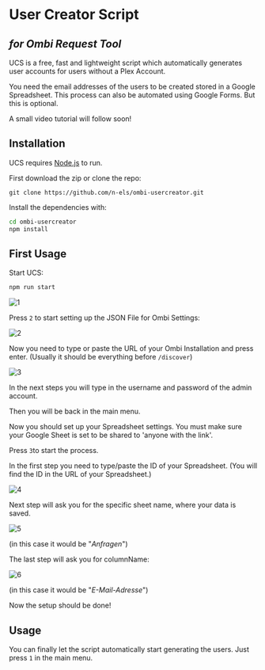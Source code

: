 
# User Creator Script
## _for Ombi Request Tool_

UCS is a free, fast and lightweight script which automatically
generates user accounts for users without a Plex Account.

You need the email addresses of the users to be created
stored in a Google Spreadsheet.
This process can also be automated using Google Forms. But this is optional.

A small video tutorial will follow soon!

## Installation

UCS requires [Node.js](https://nodejs.org/) to run.

First download the zip or clone the repo:

```
git clone https://github.com/n-els/ombi-usercreator.git
```

Install the dependencies with:

```sh
cd ombi-usercreator
npm install
```

## First Usage

Start UCS:

```sh
npm run start
```
![1](https://user-images.githubusercontent.com/78740982/154693138-04e81c24-8bb5-4af0-9e6f-fd4e8bc56249.jpg)

Press `2` to start setting up the JSON File for Ombi Settings:

![2](https://user-images.githubusercontent.com/78740982/154693238-56626990-40d1-4a3a-90af-957263ddd6ad.jpg)

Now you need to type or paste the URL of your Ombi Installation
and press enter. (Usually it should be everything before `/discover`)

![3](https://user-images.githubusercontent.com/78740982/154693396-7f89a7af-f100-4fe8-a8d9-2af94190a4a0.jpg)

In the next steps you  will type in the
username and password of the admin account.

Then you will be back in the main menu.

Now you should set up your Spreadsheet settings.
You must make sure your Google Sheet is set to be shared to 'anyone with the link'.

Press `3`to start the process.

In the first step you need to type/paste the ID of your Spreadsheet.
(You will find the ID in the URL of your Spreadsheet.)

![4](https://user-images.githubusercontent.com/78740982/154693538-41fab322-517c-4cab-9086-f5bd2aa7fe4b.jpg)

Next step will ask you for the specific sheet name,
where your data is saved.

![5](https://user-images.githubusercontent.com/78740982/154693555-5b6bae19-2ed3-4b31-8cbb-9d294b24c288.jpg)

(in this case it would be "*Anfragen*")

The last step will ask you for columnName:

![6](https://user-images.githubusercontent.com/78740982/154693566-53a81eb0-16c2-4619-900c-1fc1e98bc24e.jpg)

(in this case it would be "*E-Mail-Adresse*")

Now the setup should be done!

## Usage

You can finally let the script automatically start generating the users.
Just press `1` in the main menu.
